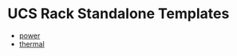 # UCS Rack Standalone Templates

- [power](./TemplateUcsPower.md)
- [thermal](./TemplateUcsThermal.md)
